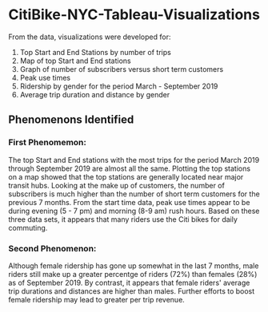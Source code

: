 # CitiBike-NYC-Tableau-Visualizations


From the data, visualizations were developed for:
1. Top Start and End Stations by number of trips
2. Map of top Start and End stations
3. Graph of number of subscribers versus short term customers
4. Peak use times
5. Ridership by gender for the period March - September 2019
6. Average trip duration and distance by gender


## Phenomenons Identified

### First Phenomemon:
The top Start and End stations with the most trips for the period March 2019 through September 2019 are almost all the same.  Plotting the top stations on a map showed that the top stations are generally located near major transit hubs.  Looking at the make up of customers, the number of subscribers is much higher than the number of short term customers for the previous 7 months.  From the start time data, peak use times appear to be during evening (5 - 7 pm) and morning (8-9 am) rush hours. Based on these three data sets, it appears that many riders use the Citi bikes for daily commuting.

### Second Phenomenon:
Although female ridership has gone up somewhat in the last 7 months, male riders still make up a greater percentge of riders (72%) than females (28%) as of September 2019.  By contrast, it appears that female riders' average trip durations and distances are higher than males.  Further efforts to boost female ridership may lead to greater per trip revenue.
